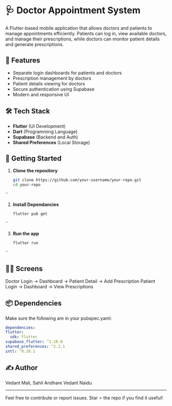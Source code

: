 # 🩺 Doctor Appointment System

A Flutter-based mobile application that allows doctors and patients to manage appointments efficiently. Patients can log in, view available doctors, and manage their prescriptions, while doctors can monitor patient details and generate prescriptions.

## 📱 Features

- Separate login dashboards for patients and doctors
- Prescription management by doctors
- Patient details viewing for doctors
- Secure authentication using Supabase
- Modern and responsive UI

## 🛠️ Tech Stack

- **Flutter** (UI Development)
- **Dart** (Programming Language)
- **Supabase** (Backend and Auth)
- **Shared Preferences** (Local Storage)

## 🚀 Getting Started

1. **Clone the repository**

   ```bash
   git clone https://github.com/your-username/your-repo.git
   cd your-repo
  ``

2. **Install Dependancies**

   ```bash
   flutter pub get
  ``

3. **Run the app**

   ```bash
   flutter run
  ``

## 👨‍⚕️ Screens

  Doctor Login → Dashboard → Patient Detail → Add Prescription
  Patient Login → Dashboard → View Prescriptions


## 📦 Dependencies
Make sure the following are in your pubspec.yaml:
  ```yaml
  dependencies:
  flutter:
    sdk: flutter
  supabase_flutter: ^1.10.0
  shared_preferences: ^2.2.1
  intl: ^0.18.1
```

## ✍️ Author
Vedant Mali,
Sahil Andhare
Vedant Naidu

---
Feel free to contribute or report issues. Star ⭐ the repo if you find it useful!
